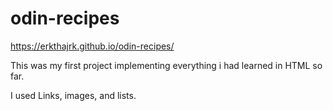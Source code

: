 # odin-recipes

https://erkthajrk.github.io/odin-recipes/

This was my first project implementing everything i had learned in HTML so far.

I used Links, images, and lists.
